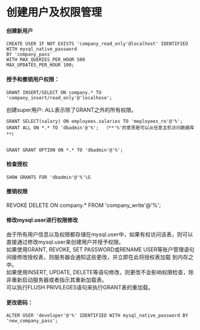 创建用户及权限管理
========================================
#### 创建新用户
    CREATE USER IF NOT EXISTS 'company_read_only'@localhost' IDENTIFIED WITH mysql_native_password
    BY 'company_pass'
    WITH MAX_QUERIES_PER_HOUR 500
    MAX_UPDATES_PER_HOUR 100;  
  
#### 授予和撤销用户权限：

`GRANT INSERT/SELECT ON company.* TO 'company_insert/read_only'@'localhose';`

创建super用户: ALL表示除了GRANT之外的所有权限。

    GRANT SELECT(salary) ON employees.salaries TO 'meployees_ro'@'%';
    GRANT ALL ON *.* TO 'dbadmin'@'%';  （**'%'的意思是可以从任意主机访问数据库**）
    
    
    GRANT GRANT OPTION ON *.* TO 'dbadmin'@'%';  
    
#### 检查授权
`SHOW GRANTS FOR 'dbadmin'@'%'\G`

#### 撤销权限
REVOKE DELETE ON company.* FROM 'company_write'@'%';

#### 修改mysql.user进行权限修改

由于所有用户信息以及权限都存储在mysql.user中，如果有权访问该表，则可以直接通过修改mysql.user来创建用户并授予权限。  
如果使用GRANT, REVOKE, SET PASSWORD或RENAME USER等账户管理语句间接修改授权表，则服务器会通知这些更改，并立即在此将授权表加载
到内存之中。  
如果使用INSERT, UPDATE, DELETE等语句修改，则更改不会影响权限检查，除非重新启动服务器或者指示其重新加载表。  
可以执行FLUSH PRIVILEGES语句来执行GRANT表的重加载。

#### 更改密码：
`ALTER USER 'developer'@'%' IDENTIFIED WITH mysql_native_password BY 'new_company_pass';`
